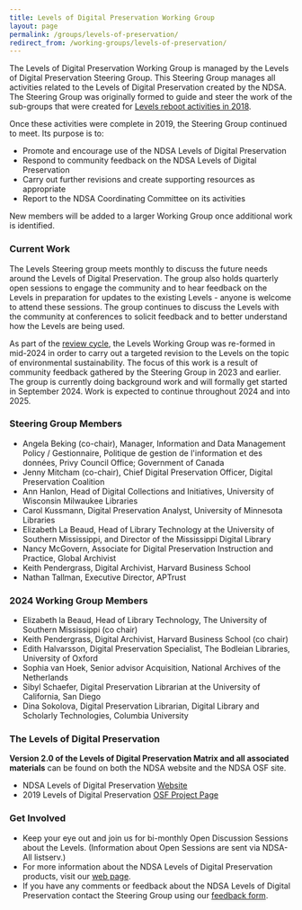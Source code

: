```yaml
---
title: Levels of Digital Preservation Working Group
layout: page
permalink: /groups/levels-of-preservation/
redirect_from: /working-groups/levels-of-preservation/
---
```

The Levels of Digital Preservation Working Group is managed by the Levels of Digital Preservation Steering Group. This Steering Group manages all activities related to the Levels of Digital Preservation created by the NDSA. The Steering Group was originally formed to guide and steer the work of the sub-groups that were created for [Levels reboot activities in 2018](/groups/levels-of-preservation/history/).

Once these activities were complete in 2019, the Steering Group continued to meet. Its purpose is to:

- Promote and encourage use of the NDSA Levels of Digital Preservation
- Respond to community feedback on the NDSA Levels of Digital Preservation
- Carry out further revisions and create supporting resources as appropriate
- Report to the NDSA Coordinating Committee on its activities

New members will be added to a larger Working Group once additional work is identified.  

### Current Work
The Levels Steering group meets monthly to discuss the future needs around the Levels of Digital Preservation.  The group also holds quarterly open sessions to engage the community and to hear feedback on the Levels in preparation for updates to the existing Levels - anyone is welcome to attend these sessions.  The group continues to discuss the Levels with the community at conferences to solicit feedback and to better understand how the Levels are being used.  

As part of the [review cycle](https://ndsa.org/groups/schedule/), the Levels Working Group was re-formed in mid-2024 in order to carry out a targeted revision to the Levels on the topic of environmental sustainability. The focus of this work is a result of community feedback gathered by the Steering Group in 2023 and earlier.  The group is currently doing background work and will formally get started in September 2024.  Work is expected to continue throughout 2024 and into 2025.  

### Steering Group Members
* Angela Beking (co-chair), Manager, Information and Data Management Policy / Gestionnaire, Politique de gestion de l'information et des données, Privy Council Office; Government of Canada
* Jenny Mitcham (co-chair), Chief Digital Preservation Officer, Digital Preservation Coalition
* Ann Hanlon, Head of Digital Collections and Initiatives, University of Wisconsin Milwaukee Libraries
* Carol Kussmann, Digital Preservation Analyst, University of Minnesota Libraries
* Elizabeth La Beaud, Head of Library Technology at the University of Southern Mississippi, and Director of the Mississippi Digital Library
* Nancy McGovern, Associate for Digital Preservation Instruction and Practice, Global Archivist
* Keith Pendergrass, Digital Archivist, Harvard Business School
* Nathan Tallman, Executive Director, APTrust
<!--### Background on Working Group Activities
The Levels of Digital Preservation Working Group was re-formed in 2018 with the main purpose of updating the Levels of Digital Preservation Matrix. The **full set activities of the 2018 group are provided on the [history](/groups/levels-of-preservation/history/) page** for the LOP Working Group.  The Levels are scheduled to be reviewed again in 2024.   -->

### 2024 Working Group Members
* Elizabeth la Beaud, Head of Library Technology, The University of Southern Mississippi (co chair)
* Keith Pendergrass, Digital Archivist, Harvard Business School (co chair)
* Edith Halvarsson, Digital Preservation Specialist, The Bodleian Libraries, University of Oxford 
* Sophia van Hoek, Senior advisor Acquisition, National Archives of the Netherlands
* Sibyl Schaefer, Digital Preservation Librarian at the University of California, San Diego
* Dina Sokolova, Digital Preservation Librarian, Digital Library and Scholarly Technologies, Columbia University


### The Levels of Digital Preservation
**Version 2.0 of the Levels of Digital Preservation Matrix and all associated materials** can be found on both the NDSA website and the NDSA OSF site.  
- NDSA Levels of Digital Preservation [Website](/publications/levels-of-digital-preservation/)
- 2019 Levels of Digital Preservation [OSF Project Page](https://osf.io/qgz98/)  


### Get Involved
* Keep your eye out and join us for bi-monthly Open Discussion Sessions about the Levels. (Information about Open Sessions are sent via NDSA-All listserv.)
* For more information about the NDSA Levels of Digital Preservation products, visit our [web page](https://ndsa.org/publications/levels-of-digital-preservation/).
* If you have any comments or feedback about the NDSA Levels of Digital Preservation contact the Steering Group using our [feedback form](https://forms.gle/BqYF4svZHpMCkBCw5). 




<!--- Join the conversation by adding your name to the [Levels of Digital Preservation Working Group mailing list](https://lists.clir.org/cgi-bin/wa?A0=NDSA-LEVELS)!  -->


<!--The Levels of Digital Preservation Steering Group is ongoing and manages activities related to the Levels of Digital Preservation created by the NDSA. The Steering Group is comprised of past and current sub-group leads.  Levels of Digital Preservation Working Groups or Subgroups are formed as needed to address the needs of the community. -->

<!--The Levels of Digital Preservation Working Group is ongoing and manages activities related to the Levels of Digital Preservation created by the NDSA.  Due to the complexity of the activities of the Levels of Digital Preservation Working Group, the group is managed by a Steering Group.  The Steering Group is comprised of past and current sub-group leads.  Subgroups are formed as needed to address the needs of the community. -->

<!--[![Digital Preservation Award](/images/DPC_Award_Logo.jpg "Digital Preservation Award Logo"){:height="15%" width="15%"}](https://www.dpconline.org/events/digital-preservation-awards)

On World Digital Preservation Day (November 5, 2020), the Levels of Digital Preservation Working Group became a [Digital Preservation Award](https://www.dpconline.org/events/digital-preservation-awards) winner when the group was awarded the [International Council on Archives](https://www.ica.org/en) Award for Collaboration and Cooperation! This award is not possible without the collaboration of hundreds of people over the course of the project!  Thank you to everyone who participated and for those just joining in the work.  -->
